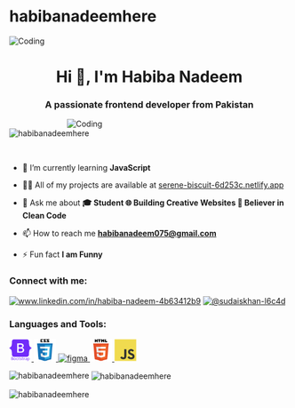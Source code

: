 # habibanadeemhere

<img  alt="Coding" width="400" src="https://private-user-images.githubusercontent.com/191740318/462734992-cf31f0d5-f26d-4356-b3ef-e755a625698f.png?jwt=eyJhbGciOiJIUzI1NiIsInR5cCI6IkpXVCJ9.eyJpc3MiOiJnaXRodWIuY29tIiwiYXVkIjoicmF3LmdpdGh1YnVzZXJjb250ZW50LmNvbSIsImtleSI6ImtleTUiLCJleHAiOjE3NTE3MDA0ODAsIm5iZiI6MTc1MTcwMDE4MCwicGF0aCI6Ii8xOTE3NDAzMTgvNDYyNzM0OTkyLWNmMzFmMGQ1LWYyNmQtNDM1Ni1iM2VmLWU3NTVhNjI1Njk4Zi5wbmc_WC1BbXotQWxnb3JpdGhtPUFXUzQtSE1BQy1TSEEyNTYmWC1BbXotQ3JlZGVudGlhbD1BS0lBVkNPRFlMU0E1M1BRSzRaQSUyRjIwMjUwNzA1JTJGdXMtZWFzdC0xJTJGczMlMkZhd3M0X3JlcXVlc3QmWC1BbXotRGF0ZT0yMDI1MDcwNVQwNzIzMDBaJlgtQW16LUV4cGlyZXM9MzAwJlgtQW16LVNpZ25hdHVyZT05ZGRiNmEzMDk3OTY2ZGNlNGJhOGY5ZjJmN2Q3NjE5YTA4NjE4ZjUyMTNhYzEwMzljZTg2YzllYjMyNTkzMzJhJlgtQW16LVNpZ25lZEhlYWRlcnM9aG9zdCJ9.IMDogNDjReQ--PdZR5V_c80AuaAg-H5LEfjP6j47iJk">
<h1 align="center">Hi 👋, I'm Habiba Nadeem</h1>
<h3 align="center">A passionate frontend developer from Pakistan</h3>
<img align="right" alt="Coding" width="400" src="https://i.pinimg.com/originals/e7/26/c7/e726c74ac081eed50feee1433d12c998.gif">
<p align="left"> <img src="https://komarev.com/ghpvc/?username=habibanadeemhere&label=Profile%20views&color=0e75b6&style=flat" alt="habibanadeemhere" /> </p>

<p align="left"> <a href="https://twitter.com/" target="blank"><img src="https://img.shields.io/twitter/follow/?logo=twitter&style=for-the-badge" alt="" /></a> </p>

- 🌱 I’m currently learning **JavaScript**

- 👨‍💻 All of my projects are available at [serene-biscuit-6d253c.netlify.app](serene-biscuit-6d253c.netlify.app)

- 💬 Ask me about **🎓 Student 🌐 Building Creative Websites 🚀 Believer in Clean Code**

- 📫 How to reach me **habibanadeem075@gmail.com**

- ⚡ Fun fact **I am Funny**

<h3 align="left">Connect with me:</h3>
<p align="left">
<a href="https://linkedin.com/in/www.linkedin.com/in/habiba-nadeem-4b63412b9" target="blank"><img align="center" src="https://raw.githubusercontent.com/rahuldkjain/github-profile-readme-generator/master/src/images/icons/Social/linked-in-alt.svg" alt="www.linkedin.com/in/habiba-nadeem-4b63412b9" height="30" width="40" /></a>
<a href="https://www.youtube.com/c/@sudaiskhan-l6c4d" target="blank"><img align="center" src="https://raw.githubusercontent.com/rahuldkjain/github-profile-readme-generator/master/src/images/icons/Social/youtube.svg" alt="@sudaiskhan-l6c4d" height="30" width="40" /></a>
</p>

<h3 align="left">Languages and Tools:</h3>
<p align="left"> <a href="https://getbootstrap.com" target="_blank" rel="noreferrer"> <img src="https://raw.githubusercontent.com/devicons/devicon/master/icons/bootstrap/bootstrap-plain-wordmark.svg" alt="bootstrap" width="40" height="40"/> </a> <a href="https://www.w3schools.com/css/" target="_blank" rel="noreferrer"> <img src="https://raw.githubusercontent.com/devicons/devicon/master/icons/css3/css3-original-wordmark.svg" alt="css3" width="40" height="40"/> </a> <a href="https://www.figma.com/" target="_blank" rel="noreferrer"> <img src="https://www.vectorlogo.zone/logos/figma/figma-icon.svg" alt="figma" width="40" height="40"/> </a> <a href="https://www.w3.org/html/" target="_blank" rel="noreferrer"> <img src="https://raw.githubusercontent.com/devicons/devicon/master/icons/html5/html5-original-wordmark.svg" alt="html5" width="40" height="40"/> </a> <a href="https://developer.mozilla.org/en-US/docs/Web/JavaScript" target="_blank" rel="noreferrer"> <img src="https://raw.githubusercontent.com/devicons/devicon/master/icons/javascript/javascript-original.svg" alt="javascript" width="40" height="40"/> </a> </p>

<p><img align="left" src="https://github-readme-stats.vercel.app/api/top-langs?username=habibanadeemhere&show_icons=true&locale=en&layout=compact" alt="habibanadeemhere" /></p>

<p>&nbsp;<img align="center" src="https://github-readme-stats.vercel.app/api?username=habibanadeemhere&show_icons=true&locale=en" alt="habibanadeemhere" /></p>

<p><img align="center" src="https://github-readme-streak-stats.herokuapp.com/?user=habibanadeemhere&" alt="habibanadeemhere" /></p>
